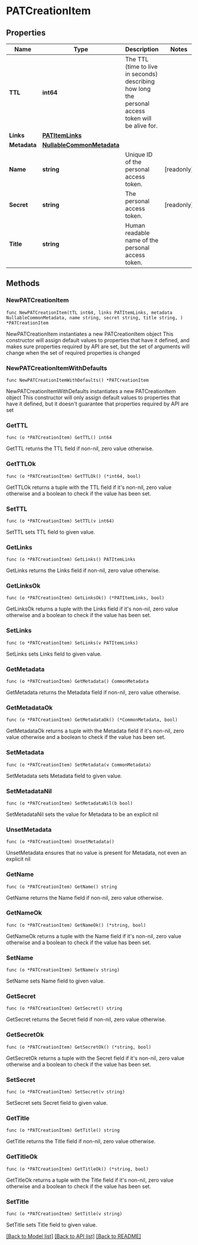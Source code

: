 <!--
Copyright (C) 2020-2025 Arm Limited or its affiliates and Contributors. All rights reserved.
SPDX-License-Identifier: Apache-2.0
-->
# PATCreationItem

## Properties

Name | Type | Description | Notes
------------ | ------------- | ------------- | -------------
**TTL** | **int64** | The TTL (time to live in seconds) describing how long the personal access token will be alive for. | 
**Links** | [**PATItemLinks**](PATItemLinks.md) |  | 
**Metadata** | [**NullableCommonMetadata**](CommonMetadata.md) |  | 
**Name** | **string** | Unique ID of the personal access token. | [readonly] 
**Secret** | **string** | The personal access token. | [readonly] 
**Title** | **string** | Human readable name of the personal access token. | 

## Methods

### NewPATCreationItem

`func NewPATCreationItem(tTL int64, links PATItemLinks, metadata NullableCommonMetadata, name string, secret string, title string, ) *PATCreationItem`

NewPATCreationItem instantiates a new PATCreationItem object
This constructor will assign default values to properties that have it defined,
and makes sure properties required by API are set, but the set of arguments
will change when the set of required properties is changed

### NewPATCreationItemWithDefaults

`func NewPATCreationItemWithDefaults() *PATCreationItem`

NewPATCreationItemWithDefaults instantiates a new PATCreationItem object
This constructor will only assign default values to properties that have it defined,
but it doesn't guarantee that properties required by API are set

### GetTTL

`func (o *PATCreationItem) GetTTL() int64`

GetTTL returns the TTL field if non-nil, zero value otherwise.

### GetTTLOk

`func (o *PATCreationItem) GetTTLOk() (*int64, bool)`

GetTTLOk returns a tuple with the TTL field if it's non-nil, zero value otherwise
and a boolean to check if the value has been set.

### SetTTL

`func (o *PATCreationItem) SetTTL(v int64)`

SetTTL sets TTL field to given value.


### GetLinks

`func (o *PATCreationItem) GetLinks() PATItemLinks`

GetLinks returns the Links field if non-nil, zero value otherwise.

### GetLinksOk

`func (o *PATCreationItem) GetLinksOk() (*PATItemLinks, bool)`

GetLinksOk returns a tuple with the Links field if it's non-nil, zero value otherwise
and a boolean to check if the value has been set.

### SetLinks

`func (o *PATCreationItem) SetLinks(v PATItemLinks)`

SetLinks sets Links field to given value.


### GetMetadata

`func (o *PATCreationItem) GetMetadata() CommonMetadata`

GetMetadata returns the Metadata field if non-nil, zero value otherwise.

### GetMetadataOk

`func (o *PATCreationItem) GetMetadataOk() (*CommonMetadata, bool)`

GetMetadataOk returns a tuple with the Metadata field if it's non-nil, zero value otherwise
and a boolean to check if the value has been set.

### SetMetadata

`func (o *PATCreationItem) SetMetadata(v CommonMetadata)`

SetMetadata sets Metadata field to given value.


### SetMetadataNil

`func (o *PATCreationItem) SetMetadataNil(b bool)`

 SetMetadataNil sets the value for Metadata to be an explicit nil

### UnsetMetadata
`func (o *PATCreationItem) UnsetMetadata()`

UnsetMetadata ensures that no value is present for Metadata, not even an explicit nil
### GetName

`func (o *PATCreationItem) GetName() string`

GetName returns the Name field if non-nil, zero value otherwise.

### GetNameOk

`func (o *PATCreationItem) GetNameOk() (*string, bool)`

GetNameOk returns a tuple with the Name field if it's non-nil, zero value otherwise
and a boolean to check if the value has been set.

### SetName

`func (o *PATCreationItem) SetName(v string)`

SetName sets Name field to given value.


### GetSecret

`func (o *PATCreationItem) GetSecret() string`

GetSecret returns the Secret field if non-nil, zero value otherwise.

### GetSecretOk

`func (o *PATCreationItem) GetSecretOk() (*string, bool)`

GetSecretOk returns a tuple with the Secret field if it's non-nil, zero value otherwise
and a boolean to check if the value has been set.

### SetSecret

`func (o *PATCreationItem) SetSecret(v string)`

SetSecret sets Secret field to given value.


### GetTitle

`func (o *PATCreationItem) GetTitle() string`

GetTitle returns the Title field if non-nil, zero value otherwise.

### GetTitleOk

`func (o *PATCreationItem) GetTitleOk() (*string, bool)`

GetTitleOk returns a tuple with the Title field if it's non-nil, zero value otherwise
and a boolean to check if the value has been set.

### SetTitle

`func (o *PATCreationItem) SetTitle(v string)`

SetTitle sets Title field to given value.



[[Back to Model list]](../README.md#documentation-for-models) [[Back to API list]](../README.md#documentation-for-api-endpoints) [[Back to README]](../README.md)


